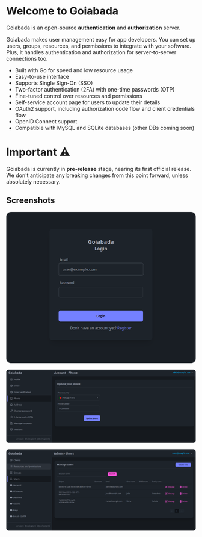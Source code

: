 # Welcome to Goiabada

Goiabada is an open-source **authentication** and **authorization** server. 

Goiabada makes user management easy for app developers. You can set up users, groups, resources, and permissions to integrate with your software. Plus, it handles authentication and authorization for server-to-server connections too.

- Built with Go for speed and low resource usage
- Easy-to-use interface
- Supports Single Sign-On (SSO)
- Two-factor authentication (2FA) with one-time passwords (OTP)
- Fine-tuned control over resources and permissions
- Self-service account page for users to update their details
- OAuth2 support, including authorization code flow and client credentials flow
- OpenID Connect support
- Compatible with MySQL and SQLite databases (other DBs coming soon)

# Important ⚠️

Goiabada is currently in **pre-release** stage, nearing its first official release. We don't anticipate any breaking changes from this point forward, unless absolutely necessary.

## Screenshots

![Screenshot](img/screenshot1.png)

![Screenshot](img/screenshot2.png)

![Screenshot](img/screenshot3.png)